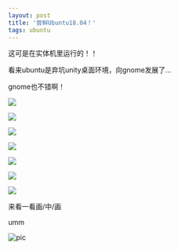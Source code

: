 ```yaml
---
layout: post
title: '尝鲜Ubuntu18.04！'
tags: ubuntu 
---
```


这可是在实体机里运行的！！

看来ubuntu是弃坑unity桌面环境，向gnome发展了...

gnome也不错啊！

![](https://coding.net/u/SunbossRS/p/blog_web_source/git/raw/master/img/06/01.png)

![](https://coding.net/u/SunbossRS/p/blog_web_source/git/raw/master/img/06/02.png)

![](https://coding.net/u/SunbossRS/p/blog_web_source/git/raw/master/img/06/03.png)

![](https://coding.net/u/SunbossRS/p/blog_web_source/git/raw/master/img/06/04.png)

![](https://coding.net/u/SunbossRS/p/blog_web_source/git/raw/master/img/06/05.png)

![](https://coding.net/u/SunbossRS/p/blog_web_source/git/raw/master/img/06/06.png)

![](https://coding.net/u/SunbossRS/p/blog_web_source/git/raw/master/img/06/07.png)
 
来看一看画/中/画

umm

![pic](https://coding.net/u/SunbossRS/p/blog_web_source/git/raw/master/img/06/08.png)
